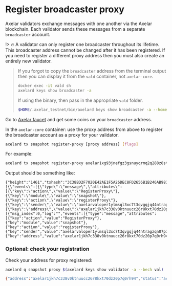 # Register broadcaster proxy

Axelar validators exchange messages with one another via the Axelar blockchain.  Each validator sends these messages from a separate `broadcaster` account.


!> :fire: A validator can only register one broadcaster throughout its lifetime.  This broadcaster address cannot be changed after it has been registered.  If you need to register a different proxy address then you must also create an entirely new validator.


>If you forgot to copy the `broadcaster` address from the terminal output then you can display it from the `vald` container, not `axelar-core`.
>```bash
>docker exec -it vald sh
>axelard keys show broadcaster -a
>```
>If using the binary, then pass in the appropriate `vald` folder.
>```bash
>$HOME/.axelar_testnet/bin/axelard keys show broadcaster -a --home $HOME/.axelar_testnet/.vald
>```
>
Go to [Axelar faucet](http://faucet.testnet.axelar.dev/) and get some coins on your `broadcaster` address.

In the `axelar-core` container: use the proxy address from above to register the broadcaster account as a proxy for your validator.

```bash
axelard tx snapshot register-proxy [proxy address] [flags]
```

For example:

```bash
axelard tx snapshot register-proxy axelar1xg93jnefgz3gsnuyqrmq2q288z8st3cf43jecs --from validator
```

Output should be something like:
```json5
{"height":"1461","txhash":"3C38BD2F7020E42AE1F5A26DEC8FD2656B1B246AB9813CDC64CC09919C17FD8E","codespace":"","code":0,"data":"0A280A262F736E617073686F742E763162657461312E526567697374657250726F787952657175657374","raw_log":"[{\"events\":[{\"type\":\"message\",\"attributes\":[{\"key\":\"action\",\"value\":\"RegisterProxy\"},{\"key\":\"module\",\"value\":\"snapshot\"},{\"key\":\"action\",\"value\":\"registerProxy\"},{\"key\":\"sender\",\"value\":\"axelarvaloper1ylmsql3xc7t3qvgqjq44ntragzqn07p70j06j5\"},{\"key\":\"address\",\"value\":\"axelar1jkh7c338v0ktnuucc26r8kxt70dz20p7q0rh94\"}]}]}]","logs":[{"msg_index":0,"log":"","events":[{"type":"message","attributes":[{"key":"action","value":"RegisterProxy"},{"key":"module","value":"snapshot"},{"key":"action","value":"registerProxy"},{"key":"sender","value":"axelarvaloper1ylmsql3xc7t3qvgqjq44ntragzqn07p70j06j5"},{"key":"address","value":"axelar1jkh7c338v0ktnuucc26r8kxt70dz20p7q0rh94"}]}]}],"info":"","gas_wanted":"200000","gas_used":"65425","tx":null,"timestamp":""}
```

### Optional: check your registration

Check your address for proxy registered:
```bash
axelard q snapshot proxy $(axelard keys show validator -a --bech val)

{"address":"axelar1jkh7c338v0ktnuucc26r8kxt70dz20p7q0rh94","status":"active"}
```